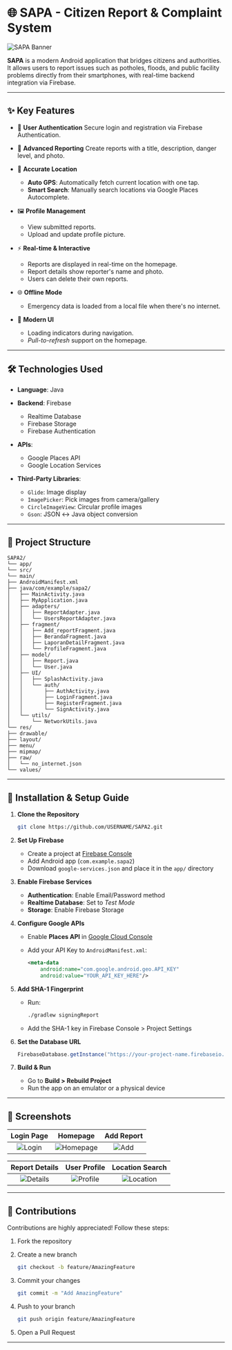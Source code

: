 # 🌐 SAPA - Citizen Report & Complaint System

![SAPA Banner](https://github.com/nfahrisalim/Assets/blob/main/SAPA/Banner.png)

**SAPA** is a modern Android application that bridges citizens and authorities. It allows users to report issues such as potholes, floods, and public facility problems directly from their smartphones, with real-time backend integration via Firebase.

---

## ✨ Key Features

* 👤 **User Authentication**
  Secure login and registration via Firebase Authentication.

* 📝 **Advanced Reporting**
  Create reports with a title, description, danger level, and photo.

* 📍 **Accurate Location**

  * **Auto GPS**: Automatically fetch current location with one tap.
  * **Smart Search**: Manually search locations via Google Places Autocomplete.

* 🖼️ **Profile Management**

  * View submitted reports.
  * Upload and update profile picture.

* ⚡ **Real-time & Interactive**

  * Reports are displayed in real-time on the homepage.
  * Report details show reporter's name and photo.
  * Users can delete their own reports.

* 🌐 **Offline Mode**

  * Emergency data is loaded from a local file when there's no internet.

* 🔄 **Modern UI**

  * Loading indicators during navigation.
  * *Pull-to-refresh* support on the homepage.

---

## 🛠️ Technologies Used

* **Language**: Java
* **Backend**: Firebase

  * Realtime Database
  * Firebase Storage
  * Firebase Authentication
* **APIs**:

  * Google Places API
  * Google Location Services
* **Third-Party Libraries**:

  * `Glide`: Image display
  * `ImagePicker`: Pick images from camera/gallery
  * `CircleImageView`: Circular profile images
  * `Gson`: JSON ↔ Java object conversion

---

## 📁 Project Structure

```
SAPA2/
└── app/
└── src/
└── main/
├── AndroidManifest.xml
├── java/com/example/sapa2/
│   ├── MainActivity.java
│   ├── MyApplication.java
│   ├── adapters/
│   │   ├── ReportAdapter.java
│   │   └── UsersReportAdapter.java
│   ├── fragment/
│   │   ├── Add_reportFragment.java
│   │   ├── BerandaFragment.java
│   │   ├── LaporanDetailFragment.java
│   │   └── ProfileFragment.java
│   ├── model/
│   │   ├── Report.java
│   │   └── User.java
│   ├── UI/
│   │   ├── SplashActivity.java
│   │   └── auth/
│   │       ├── AuthActivity.java
│   │       ├── LoginFragment.java
│   │       ├── RegisterFragment.java
│   │       └── SignActivity.java
│   └── utils/
│       └── NetworkUtils.java
└── res/
├── drawable/
├── layout/
├── menu/
├── mipmap/
├── raw/
│   └── no_internet.json
└── values/
```

---

## 🚀 Installation & Setup Guide

1. **Clone the Repository**

   ```bash
   git clone https://github.com/USERNAME/SAPA2.git
   ```

2. **Set Up Firebase**

   * Create a project at [Firebase Console](https://console.firebase.google.com/)
   * Add Android app (`com.example.sapa2`)
   * Download `google-services.json` and place it in the `app/` directory

3. **Enable Firebase Services**

   * **Authentication**: Enable Email/Password method
   * **Realtime Database**: Set to *Test Mode*
   * **Storage**: Enable Firebase Storage

4. **Configure Google APIs**

   * Enable **Places API** in [Google Cloud Console](https://console.cloud.google.com/)
   * Add your API Key to `AndroidManifest.xml`:

     ```xml
     <meta-data
         android:name="com.google.android.geo.API_KEY"
         android:value="YOUR_API_KEY_HERE"/>
     ```

5. **Add SHA-1 Fingerprint**

   * Run:

     ```bash
     ./gradlew signingReport
     ```
   * Add the SHA-1 key in Firebase Console > Project Settings

6. **Set the Database URL**

   ```java
   FirebaseDatabase.getInstance("https://your-project-name.firebaseio.com/")
   ```

7. **Build & Run**

   * Go to **Build > Rebuild Project**
   * Run the app on an emulator or a physical device

---

## 📸 Screenshots

| Login Page | Homepage | Add Report |
|:----------:|:--------:|:-----------:|
| ![Login](https://github.com/nfahrisalim/Assets/blob/main/SAPA/Login.jpeg) | ![Homepage](https://github.com/nfahrisalim/Assets/blob/main/SAPA/Beranda.jpeg) | ![Add](https://github.com/nfahrisalim/Assets/blob/main/SAPA/Tambah.jpeg) |

| Report Details | User Profile | Location Search |
|:--------------:|:------------:|:----------------:|
| ![Details](https://github.com/nfahrisalim/Assets/blob/main/SAPA/Detail.jpeg) | ![Profile](https://github.com/nfahrisalim/Assets/blob/main/SAPA/Profil.jpeg) | ![Location](https://github.com/nfahrisalim/Assets/blob/main/SAPA/Lokasi.jpeg) |
---

## 🤝 Contributions

Contributions are highly appreciated!
Follow these steps:

1. Fork the repository

2. Create a new branch

   ```bash
   git checkout -b feature/AmazingFeature
   ```

3. Commit your changes

   ```bash
   git commit -m "Add AmazingFeature"
   ```

4. Push to your branch

   ```bash
   git push origin feature/AmazingFeature
   ```

5. Open a Pull Request

---
